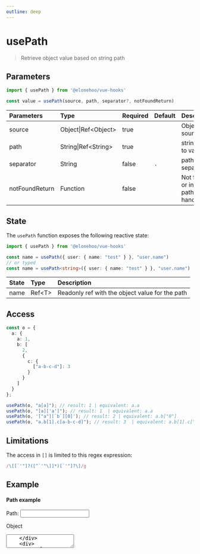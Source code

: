 ```yaml
---
outline: deep
---
```


<script setup lang="ts">
  import { usePath } from '@elonehoo/vue-hooks'
  import { ref, computed } from 'vue'

  const inputPath = ref("user.name");
  const json = ref(JSON.stringify({ user: { name: "test" } }));

  const inputValue = usePath(
    computed(() => JSON.parse(json.value)),
    inputPath,
    ".",
    () => "Not Found"
  );
</script>

# usePath

> Retrieve object value based on string path

## Parameters

```typescript
import { usePath } from '@elonehoo/vue-hooks'

const value = usePath(source, path, separator?, notFoundReturn)
```

| Parameters | Type |	Required | Default | Description |
|:------------|:------|:----------|:---------|:-------------|
| source | Object\|Ref\<Object> |	true |	| Object source |
| path | String\|Ref\<String> |	true | | string path to value |
| separator | String | false | `.` | path separator |
| notFoundReturn | Function |	false |	|	Not found or invalid path handler |

## State

The `usePath` function exposes the following reactive state:

```typescript
import { usePath } from '@elonehoo/vue-hooks'

const name = usePath({ user: { name: "test" } }, "user.name")
// or typed
const name = usePath<string>({ user: { name: "test" } }, "user.name")
```

| State |	Type | Description |
|:------|:------|:------------|
|name |	Ref\<T> |	Readonly ref with the object value for the path |

## Access

```typescript
const o = {
  a: {
    a: 1,
    b: [
      2,
      {
        c: {
          ["a-b-c-d"]: 3
        }
      }
    ]
  }
};

usePath(o, "a[a]"); // result: 1 | equivalent: a.a
usePath(o, "[a]['a']"); // result: 1  | equivalent: a.a
usePath(o, '["a"][`b`][0]'); // result: 2 | equivalent: a.b["0"]
usePath(o, "a.b[1].c[a-b-c-d]"); // result: 3  | equivalent: a.b[1].c["a-b-c-d"]
```

## Limitations

The access in `[]` is limited to this regex expression:

```typescript
/\[[`'"]?([^`'"\]]*)[`'"]?\]/g
```

## Example

<div id="format">
  <div>
    <h4>Path example</h4>
    <div>
      Path:
      <input v-model="inputPath" />
    </div>
    <div>
      <p>Object</p>
      <textarea v-text="json" />
    </div>
    <div>
      <p>Value:</p>
      <textarea v-text="inputValue" disabled />
    </div>
  </div>
</div>

```vue
<script setup lang="ts">
import { usePath } from '@elonehoo/vue-hooks'
import { computed, ref } from 'vue'

const inputPath = ref('user.name')
const json = ref(JSON.stringify({ user: { name: 'test' } }))

const inputValue = usePath(
  computed(() => JSON.parse(json.value)),
  inputPath,
  '.',
  () => 'Not Found'
)
</script>

<template>
  <div id="format">
    <div>
      <h4>Path example</h4>
      <div>
        Path:
        <input v-model="inputPath">
      </div>
      <div>
        <p>Object</p>
        <textarea v-text="json" />
      </div>

      <div>
        <p>Value:</p>
        <textarea disabled v-text="inputValue" />
      </div>
    </div>
  </div>
</template>
```
